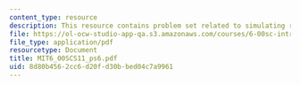 ```yaml
---
content_type: resource
description: This resource contains problem set related to simulating robots.
file: https://ol-ocw-studio-app-qa.s3.amazonaws.com/courses/6-00sc-introduction-to-computer-science-and-programming-spring-2011/8d80b4562cc6d20fd30bbed04c7a9961_MIT6_00SCS11_ps6.pdf
file_type: application/pdf
resourcetype: Document
title: MIT6_00SCS11_ps6.pdf
uid: 8d80b456-2cc6-d20f-d30b-bed04c7a9961
---
```

